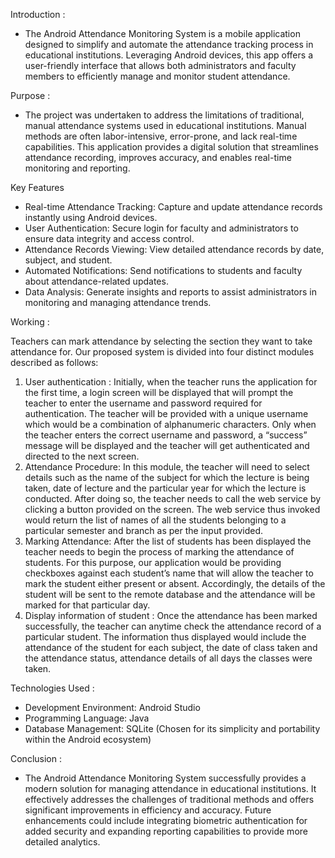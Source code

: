 Introduction : 
- The Android Attendance Monitoring System is a mobile application designed to simplify and automate the attendance tracking process in educational institutions. Leveraging Android devices, this app offers a user-friendly interface that allows both administrators and faculty members to efficiently manage and monitor student attendance.

Purpose :
- The project was undertaken to address the limitations of traditional, manual attendance systems used in educational institutions. Manual methods are often labor-intensive, error-prone, and lack real-time capabilities. This application provides a digital solution that streamlines attendance recording, improves accuracy, and enables real-time monitoring and reporting.

Key Features  
- Real-time Attendance Tracking: Capture and update attendance records instantly using Android devices.
- User Authentication: Secure login for faculty and administrators to ensure data integrity and access control.
- Attendance Records Viewing: View detailed attendance records by date, subject, and student.
- Automated Notifications: Send notifications to students and faculty about attendance-related updates.
- Data Analysis: Generate insights and reports to assist administrators in monitoring and managing attendance trends.

Working :

Teachers can mark attendance by selecting the section they want to take attendance for. Our 
proposed system is divided into four distinct modules described as follows:  
1. User authentication : Initially, when the teacher runs the application for the first time, a login 
screen will be displayed that will prompt the teacher to enter the username and password required 
for authentication. The teacher will be provided with a unique username which would be a 
combination of alphanumeric characters. Only when the teacher enters the correct username and 
password, a “success” message will be displayed and the teacher will get authenticated and directed 
to the next screen.   
2. Attendance Procedure: In this module, the teacher will need to select details such as the name of 
the subject for which the lecture is being taken, date of lecture and the particular year for which 
the lecture is conducted. After doing so, the teacher needs to call the web service by clicking a 
button provided on the screen. The web service thus invoked would return the list of names of all 
the students belonging to a particular semester and branch as per the input provided.  
3. Marking Attendance: After the list of students has been displayed the teacher needs to begin the 
process of marking the attendance of students. For this purpose, our application would be providing 
checkboxes against each student’s name that will allow the teacher to mark the student either 
present or absent. Accordingly, the details of the student will be sent to the remote database and 
the attendance will be marked for that particular day.   
4. Display information of student : Once the attendance has been marked successfully, the teacher 
can anytime check the attendance record of a particular student. The information thus displayed 
would include the attendance of the student for each subject, the date of class taken and the 
attendance status, attendance details of all days the classes were taken. 
  
Technologies Used :
- Development Environment: Android Studio
- Programming Language: Java
- Database Management: SQLite (Chosen for its simplicity and portability within the Android ecosystem)

Conclusion :
- The Android Attendance Monitoring System successfully provides a modern solution for managing attendance in educational institutions. It effectively addresses the challenges of traditional methods and offers significant improvements in efficiency and accuracy. Future enhancements could include integrating biometric authentication for added security and expanding reporting capabilities to provide more detailed analytics.

